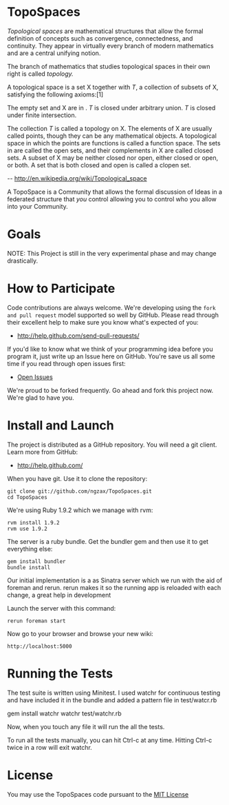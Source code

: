 TopoSpaces
=============================

*Topological spaces* are mathematical structures that allow the formal definition
of concepts such as convergence, connectedness, and continuity. They appear in
virtually every branch of modern mathematics and are a central unifying notion.

The branch of mathematics that studies topological spaces in their own right is
called *topology.*

A topological space is a set X together with _T_, a collection of subsets of X,
satisfying the following axioms:[1]

The empty set and X are in <math>\tau</math>.
_T_ is closed under arbitrary union.
_T_ is closed under finite intersection.

The collection _T_ is called a topology on X. The elements of X are usually called
points, though they can be any mathematical objects. A topological space in
which the points are functions is called a function space. The sets in are
called the open sets, and their complements in X are called closed sets. A
subset of X may be neither closed nor open, either closed or open, or both. A
set that is both closed and open is called a clopen set.

-- http://en.wikipedia.org/wiki/Topological_space

A TopoSpace is a Community that allows the formal discussion of Ideas in a 
federated structure that _you_ control allowing you to control who you allow
into your Community.

Goals
=============================

NOTE: This Project is still in the very experimental phase and may change drastically.

How to Participate
==================

Code contributions are always welcome. 
We're developing using the `fork and pull request` model supported so well by GitHub. 
Please read through their excellent help to make sure you know what's expected of you:

* http://help.github.com/send-pull-requests/

If you'd like to know what we think of your programming idea before you program it, just write up an Issue here on GitHub. 
You're save us all some time if you read through open issues first:

* [Open Issues](https://github.com/ngzax/TopoSpaces/issues?sort=created&direction=desc&state=open&page=1)

We're proud to be forked frequently. Go ahead and fork this project now. We're glad to have you.

Install and Launch
==================

The project is distributed as a GitHub repository. You will need a git client. Learn more from GitHub:

* http://help.github.com/

When you have git. Use it to clone the repository:

	git clone git://github.com/ngzax/TopoSpaces.git
	cd TopoSpaces

We're using Ruby 1.9.2 which we manage with rvm:

	rvm install 1.9.2
	rvm use 1.9.2

The server is a ruby bundle. Get the bundler gem and then use it to get everything else:

	gem install bundler
	bundle install

Our initial implementation is a as Sinatra server which we run with the aid of foreman and rerun.
rerun makes it so the running app is reloaded with each change, a great help in development

Launch the server with this command:

	rerun foreman start

Now go to your browser and browse your new wiki:

	http://localhost:5000

Running the Tests
=================

The test suite is written using Minitest. 
I used watchr for continuous testing and have included it in the bundle 
and added a pattern file in test/watcr.rb 

  gem install watchr
  watchr test/watchr.rb

Now, when you touch any file it will run the all the tests.

To run all the tests manually, you can hit Ctrl-c at any time.
Hitting Ctrl-c twice in a row will exit watchr.

License
=======

You may use the TopoSpaces code pursuant to the [MIT License](https://github.com/ngzax/TopoSpaces/blob/master/mit-license.txt)

